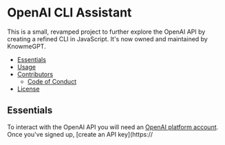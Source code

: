 # OpenAI CLI Assistant

This is a small, revamped project to further explore the OpenAI API by creating a refined CLI in JavaScript. It's now owned and maintained by KnowmeGPT.

* [Essentials](#things-youll-need)
* [Usage](#usage)
* [Contributors](#contributing)
  * [Code of Conduct](#code-of-conduct)
* [License](#license)

## Essentials

To interact with the OpenAI API you will need an [OpenAI platform account](https://platform.openai.com/overview). Once you've signed up, [create an API key](https://